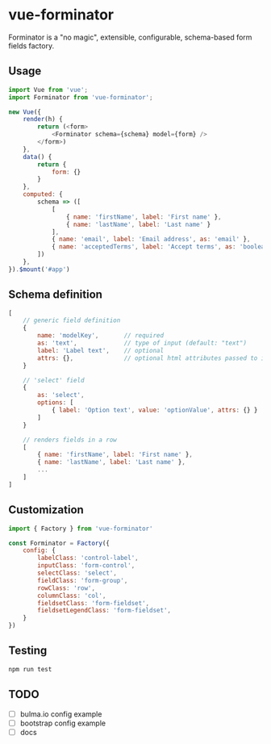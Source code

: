 # vue-forminator

Forminator is a "no magic", extensible, configurable, schema-based form fields factory.

## Usage

```javascript
import Vue from 'vue';
import Forminator from 'vue-forminator';

new Vue({
    render(h) {
        return (<form>
            <Forminator schema={schema} model={form} />
        </form>)
    },
    data() {
        return {
            form: {}
        }
    },
    computed: {
        schema => ([
            [
                { name: 'firstName', label: 'First name' },
                { name: 'lastName', label: 'Last name' }
            ],
            { name: 'email', label: 'Email address', as: 'email' },
            { name: 'acceptedTerms', label: 'Accept terms', as: 'boolean' },
        ])
    },
}).$mount('#app')
```

## Schema definition

```javascript
[
    // generic field definition
    {
        name: 'modelKey',       // required
        as: 'text',             // type of input (default: "text")
        label: 'Label text',    // optional
        attrs: {},              // optional html attributes passed to input tag
    }

    // 'select' field
    {
        as: 'select',
        options: [
            { label: 'Option text', value: 'optionValue', attrs: {} }
        ]
    }

    // renders fields in a row
    [
        { name: 'firstName', label: 'First name' },
        { name: 'lastName', label: 'Last name' },
        ...
    ]
]
```

## Customization

```javascript
import { Factory } from 'vue-forminator'

const Forminator = Factory({
    config: {
        labelClass: 'control-label',
        inputClass: 'form-control',
        selectClass: 'select',
        fieldClass: 'form-group',
        rowClass: 'row',
        columnClass: 'col',
        fieldsetClass: 'form-fieldset',
        fieldsetLegendClass: 'form-fieldset',
    }
})
```

## Testing

```bash
npm run test
```

## TODO

- [ ] bulma.io config example
- [ ] bootstrap config example
- [ ] docs